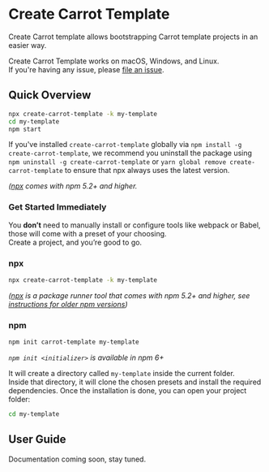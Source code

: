 # Create Carrot Template

Create Carrot template allows bootstrapping Carrot template projects in an easier way.

Create Carrot Template works on macOS, Windows, and Linux.<br> If you're having any issue,
please
[file an issue](https://github.com/carrot-kpi/create-carrot-template/issues/new).<br>

## Quick Overview

```sh
npx create-carrot-template -k my-template
cd my-template
npm start
```

If you've installed `create-carrot-template` globally via
`npm install -g create-carrot-template`, we recommend you uninstall the package using
`npm uninstall -g create-carrot-template` or `yarn global remove create-carrot-template`
to ensure that npx always uses the latest version.

_([npx](https://medium.com/@maybekatz/introducing-npx-an-npm-package-runner-55f7d4bd282b)
comes with npm 5.2+ and higher._

### Get Started Immediately

You **don’t** need to manually install or configure tools like webpack or Babel, those
will come with a preset of your choosing.<br> Create a project, and you’re good to go.

### npx

```sh
npx create-carrot-template -k my-template
```

_([npx](https://medium.com/@maybekatz/introducing-npx-an-npm-package-runner-55f7d4bd282b)
is a package runner tool that comes with npm 5.2+ and higher, see
[instructions for older npm versions](https://gist.github.com/gaearon/4064d3c23a77c74a3614c498a8bb1c5f))_

### npm

```sh
npm init carrot-template my-template
```

_`npm init <initializer>` is available in npm 6+_

It will create a directory called `my-template` inside the current folder.<br> Inside that
directory, it will clone the chosen presets and install the required dependencies. Once
the installation is done, you can open your project folder:

```sh
cd my-template
```

## User Guide

Documentation coming soon, stay tuned.
